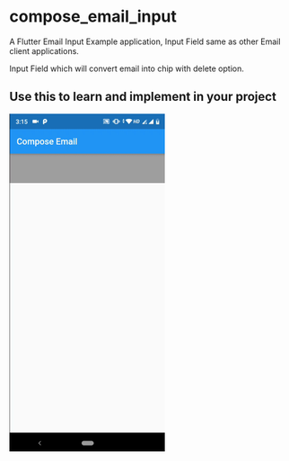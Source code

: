 # compose_email_input

A Flutter Email Input Example application, Input Field same as other Email client applications.

Input Field which will convert email into chip with delete option.

## Use this to learn and implement in your project

<img src="https://github.com/UttamPanchasara/email-input/blob/master/gif/overview.gif" height="600" alt="Screenshot"/>
